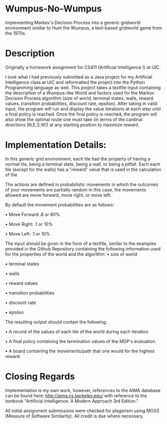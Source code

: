 # Wumpus-No-Wumpus
Implementing Markov's Decision Process into a generic gridworld environment similar to Hunt the Wumpus, a text-based gridworld game from the 1970s.

# Description
Originally a homework assignment for CS411 (Artificial Intelligence I) at UIC.

I took what I had previously submitted as a Java project for my Artificial Intelligence class at UIC and reformatted the project into the Python Programming language as well.
This project takes a textfile input containing the description of a Wumpus-like World and factors used for the Markov Decision Process algorithm (size of world, terminal states, walls, reward values, transition probabilities, discount rate, epsilon). After taking in valid input, the program will run and display the value iterations at each step until a final policy is reached. Once the final policy is reached, the program will also show the optimal route one must take (in terms of the cardinal directions [N,E,S,W]) at any starting position to maximize reward.

# Implementation Details: 
In this generic grid environment, each tile had the property of having a normal tile, being a terminal state, being a wall, or being a pitfall.
Each each tile (except for the walls) has a "reward" value that is used in the calculation of the 

The actions are defined in probabilistic movements in which the outcomes of your movements are partially random in this case, the movements allowed are move forward, move right, or move left.

By default the movement probabilities are as follows:

• Move Forward .8 or 80%

• Move Right: .1 or 10%

• Move Left: .1 or 10%



The input should be given in the form of a textfile, similar to the examples provided in the Github Repository containing the following information used for the properties of the world and the algorithm:
• size of world

• terminal states

• walls

• reward values

• transition probabilities

• discount rate

• epsilon




The resulting output should contain the following:

• A record of the values of each tile of the world during each iteration

• A final policy containing the termination values of the MDP's evaluation.

• A board containing the movements/path that one would for the highest reward.


# Closing Regards
Implementation is my own work, however, references to the AIMA database can be found here: http://aima.cs.berkeley.edu/ with reference to the textbook "Artificial Intelligence: A Modern Approach 3rd Edition."

All initial assignment submissions were checked for plagerism using MOSS (Measure of Software Similarity).
All credit is due where necessary.
